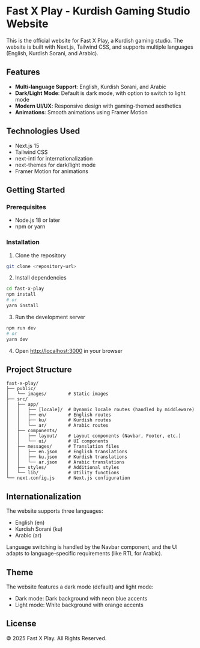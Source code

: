 # Fast X Play - Kurdish Gaming Studio Website

This is the official website for Fast X Play, a Kurdish gaming studio. The website is built with Next.js, Tailwind CSS, and supports multiple languages (English, Kurdish Sorani, and Arabic).

## Features

- **Multi-language Support**: English, Kurdish Sorani, and Arabic
- **Dark/Light Mode**: Default is dark mode, with option to switch to light mode
- **Modern UI/UX**: Responsive design with gaming-themed aesthetics
- **Animations**: Smooth animations using Framer Motion

## Technologies Used

- Next.js 15
- Tailwind CSS
- next-intl for internationalization
- next-themes for dark/light mode
- Framer Motion for animations

## Getting Started

### Prerequisites

- Node.js 18 or later
- npm or yarn

### Installation

1. Clone the repository
```bash
git clone <repository-url>
```

2. Install dependencies
```bash
cd fast-x-play
npm install
# or
yarn install
```

3. Run the development server
```bash
npm run dev
# or
yarn dev
```

4. Open [http://localhost:3000](http://localhost:3000) in your browser

## Project Structure

```
fast-x-play/
├── public/
│   └── images/        # Static images
├── src/
│   ├── app/
│   │   ├── [locale]/  # Dynamic locale routes (handled by middleware)
│   │   ├── en/        # English routes
│   │   ├── ku/        # Kurdish routes
│   │   └── ar/        # Arabic routes
│   ├── components/
│   │   ├── layout/    # Layout components (Navbar, Footer, etc.)
│   │   └── ui/        # UI components
│   ├── messages/      # Translation files
│   │   ├── en.json    # English translations
│   │   ├── ku.json    # Kurdish translations
│   │   └── ar.json    # Arabic translations
│   ├── styles/        # Additional styles
│   └── lib/           # Utility functions
└── next.config.js     # Next.js configuration
```

## Internationalization

The website supports three languages:
- English (en)
- Kurdish Sorani (ku)
- Arabic (ar)

Language switching is handled by the Navbar component, and the UI adapts to language-specific requirements (like RTL for Arabic).

## Theme

The website features a dark mode (default) and light mode:
- Dark mode: Dark background with neon blue accents
- Light mode: White background with orange accents

## License

© 2025 Fast X Play. All Rights Reserved.
